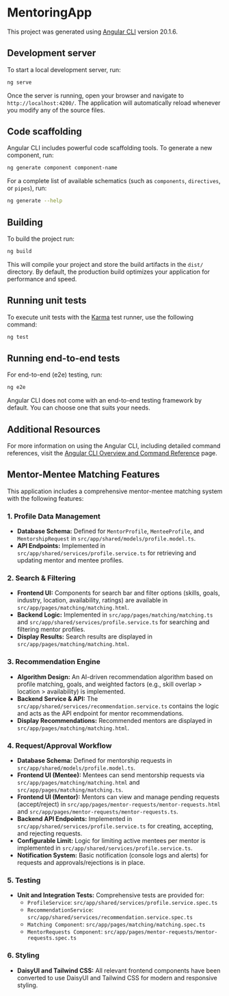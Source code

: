 # MentoringApp

This project was generated using [Angular CLI](https://github.com/angular/angular-cli) version 20.1.6.

## Development server

To start a local development server, run:

```bash
ng serve
```

Once the server is running, open your browser and navigate to `http://localhost:4200/`. The application will automatically reload whenever you modify any of the source files.

## Code scaffolding

Angular CLI includes powerful code scaffolding tools. To generate a new component, run:

```bash
ng generate component component-name
```

For a complete list of available schematics (such as `components`, `directives`, or `pipes`), run:

```bash
ng generate --help
```

## Building

To build the project run:

```bash
ng build
```

This will compile your project and store the build artifacts in the `dist/` directory. By default, the production build optimizes your application for performance and speed.

## Running unit tests

To execute unit tests with the [Karma](https://karma-runner.github.io) test runner, use the following command:

```bash
ng test
```

## Running end-to-end tests

For end-to-end (e2e) testing, run:

```bash
ng e2e
```

Angular CLI does not come with an end-to-end testing framework by default. You can choose one that suits your needs.

## Additional Resources

For more information on using the Angular CLI, including detailed command references, visit the [Angular CLI Overview and Command Reference](https://angular.dev/tools/cli) page.

## Mentor-Mentee Matching Features

This application includes a comprehensive mentor-mentee matching system with the following features:

### 1. Profile Data Management
- **Database Schema:** Defined for `MentorProfile`, `MenteeProfile`, and `MentorshipRequest` in `src/app/shared/models/profile.model.ts`.
- **API Endpoints:** Implemented in `src/app/shared/services/profile.service.ts` for retrieving and updating mentor and mentee profiles.

### 2. Search & Filtering
- **Frontend UI:** Components for search bar and filter options (skills, goals, industry, location, availability, ratings) are available in `src/app/pages/matching/matching.html`.
- **Backend Logic:** Implemented in `src/app/pages/matching/matching.ts` and `src/app/shared/services/profile.service.ts` for searching and filtering mentor profiles.
- **Display Results:** Search results are displayed in `src/app/pages/matching/matching.html`.

### 3. Recommendation Engine
- **Algorithm Design:** An AI-driven recommendation algorithm based on profile matching, goals, and weighted factors (e.g., skill overlap > location > availability) is implemented.
- **Backend Service & API:** The `src/app/shared/services/recommendation.service.ts` contains the logic and acts as the API endpoint for mentor recommendations.
- **Display Recommendations:** Recommended mentors are displayed in `src/app/pages/matching/matching.html`.

### 4. Request/Approval Workflow
- **Database Schema:** Defined for mentorship requests in `src/app/shared/models/profile.model.ts`.
- **Frontend UI (Mentee):** Mentees can send mentorship requests via `src/app/pages/matching/matching.html` and `src/app/pages/matching/matching.ts`.
- **Frontend UI (Mentor):** Mentors can view and manage pending requests (accept/reject) in `src/app/pages/mentor-requests/mentor-requests.html` and `src/app/pages/mentor-requests/mentor-requests.ts`.
- **Backend API Endpoints:** Implemented in `src/app/shared/services/profile.service.ts` for creating, accepting, and rejecting requests.
- **Configurable Limit:** Logic for limiting active mentees per mentor is implemented in `src/app/shared/services/profile.service.ts`.
- **Notification System:** Basic notification (console logs and alerts) for requests and approvals/rejections is in place.

### 5. Testing
- **Unit and Integration Tests:** Comprehensive tests are provided for:
    - `ProfileService`: `src/app/shared/services/profile.service.spec.ts`
    - `RecommendationService`: `src/app/shared/services/recommendation.service.spec.ts`
    - `Matching Component`: `src/app/pages/matching/matching.spec.ts`
    - `MentorRequests Component`: `src/app/pages/mentor-requests/mentor-requests.spec.ts`

### 6. Styling
- **DaisyUI and Tailwind CSS:** All relevant frontend components have been converted to use DaisyUI and Tailwind CSS for modern and responsive styling.
